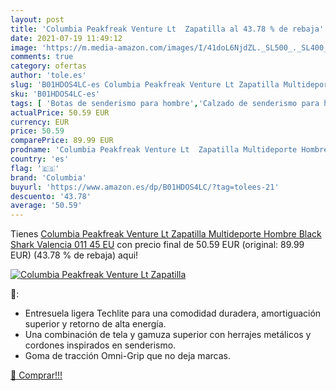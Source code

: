 ```yaml
---
layout: post
title: 'Columbia Peakfreak Venture Lt  Zapatilla al 43.78 % de rebaja'
date: 2021-07-19 11:49:12
image: 'https://m.media-amazon.com/images/I/41doL6NjdZL._SL500_._SL400_.jpg'
comments: true
category: ofertas
author: 'tole.es'
slug: 'B01HDOS4LC-es Columbia Peakfreak Venture Lt Zapatilla Multideporte...'
sku: 'B01HDOS4LC-es'
tags: [ 'Botas de senderismo para hombre','Calzado de senderismo para hombre','Calzado deportivo para hombre','Zapatillas y calzado deportivo para hombre','Zapatos','Zapatos para hombre','Zapatos y complementos','columbia','zapatilla', ]
actualPrice: 50.59 EUR
currency: EUR
price: 50.59
comparePrice: 89.99 EUR
prodname: 'Columbia Peakfreak Venture Lt  Zapatilla Multideporte Hombre  Black  Shark  Valencia 011   45 EU'
country: 'es'
flag: '🇪🇸'
brand: 'Columbia'
buyurl: 'https://www.amazon.es/dp/B01HDOS4LC/?tag=tolees-21'
descuento: '43.78'
average: '50.59'
---
```


Tienes [Columbia Peakfreak Venture Lt  Zapatilla Multideporte Hombre  Black  Shark  Valencia 011   45 EU](https://www.amazon.es/dp/B01HDOS4LC/?tag=tolees-21) con precio final de  50.59 EUR (original: 89.99 EUR) (43.78 %  de rebaja) aqui!

[![Columbia Peakfreak Venture Lt  Zapatilla](https://m.media-amazon.com/images/I/41doL6NjdZL._SL500_._SL400_.jpg)](https://www.amazon.es/dp/B01HDOS4LC/?tag=tolees-21)

🔎:

- Entresuela ligera Techlite para una comodidad duradera, amortiguación superior y retorno de alta energía.
- Una combinación de tela y gamuza superior con herrajes metálicos y cordones inspirados en senderismo.
- Goma de tracción Omni-Grip que no deja marcas.

[🛒 Comprar!!!](https://www.amazon.es/dp/B01HDOS4LC/?tag=tolees-21)
